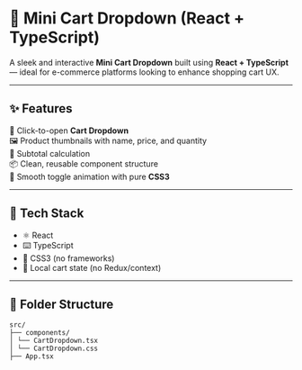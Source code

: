 # 🛒 Mini Cart Dropdown (React + TypeScript)

A sleek and interactive **Mini Cart Dropdown** built using **React + TypeScript** — ideal for e-commerce platforms looking to enhance shopping cart UX.

---

## ✨ Features

🛒 Click-to-open **Cart Dropdown**  
🖼️ Product thumbnails with name, price, and quantity  
🧾 Subtotal calculation  
📦 Clean, reusable component structure  
🎯 Smooth toggle animation with pure **CSS3**

---

## 🔧 Tech Stack

- ⚛️ React
- ⌨️ TypeScript
- 🎨 CSS3 (no frameworks)
- 🧪 Local cart state (no Redux/context)

---

## 📂 Folder Structure

```
src/
├── components/
│ └── CartDropdown.tsx
│ └── CartDropdown.css
├── App.tsx
```
